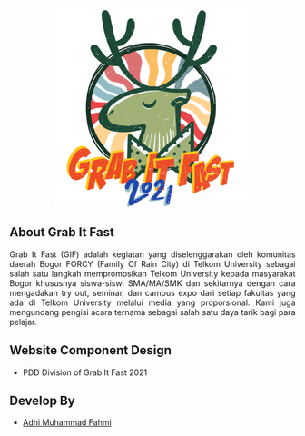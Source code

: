 <p align="center"><a href="https://grabitfasttelkom.com" target="_blank"><img src="public/assets/logo-main.png" width="350"></a></p>

## About Grab It Fast

<p style=" text-align: justify;text-justify: inter-word;">Grab It Fast (GIF) adalah kegiatan yang diselenggarakan oleh komunitas daerah Bogor FORCY (Family Of Rain City) di Telkom University sebagai salah satu langkah mempromosikan Telkom University kepada masyarakat Bogor khususnya siswa-siswi SMA/MA/SMK dan sekitarnya dengan cara mengadakan try out, seminar, dan campus expo dari setiap fakultas yang ada di Telkom University melalui media yang proporsional. Kami juga mengundang pengisi acara ternama sebagai salah satu daya tarik bagi para pelajar.</p>

## Website Component Design
- PDD Division of Grab It Fast 2021
## Develop By
- [Adhi Muhammad Fahmi](https://github.com/adhiiimf)
